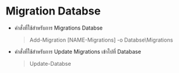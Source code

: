 # Migration Databse
* คำสั่งที่ใช้สำหรับการ Migrations Databse

    > Add-Migration \[NAME-Migrations\] -o Databse\Migrations

* คำสั่งที่ใช้สำหรับการ Update Migrations เข้าไปที่  Database

    > Update-Databse